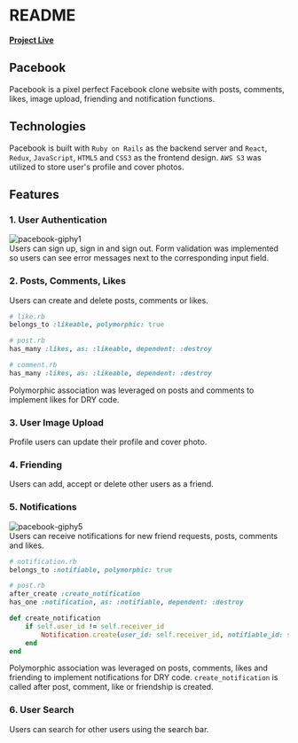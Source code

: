 # README
[**Project Live**](https://pacebook-app.herokuapp.com/#/)

## Pacebook
Pacebook is a pixel perfect Facebook clone website with posts, comments, likes, image upload, friending and notification functions.

## Technologies
Pacebook is built with `Ruby on Rails` as the backend server and `React`, `Redux`, `JavaScript`, `HTML5` and `CSS3` as the frontend design. `AWS S3` was utilized to store user's profile and cover photos.

## Features
### 1. User Authentication
![pacebook-giphy1](https://user-images.githubusercontent.com/57915629/84531925-572e5880-acb3-11ea-8748-ce9d047c381a.gif)
<br>
Users can sign up, sign in and sign out. Form validation was implemented so users can see error messages next to the corresponding input field.

### 2. Posts, Comments, Likes
Users can create and delete posts, comments or likes.
```ruby
# like.rb
belongs_to :likeable, polymorphic: true

# post.rb
has_many :likes, as: :likeable, dependent: :destroy

# comment.rb
has_many :likes, as: :likeable, dependent: :destroy
```
Polymorphic association was leveraged on posts and comments to implement likes for DRY code.

### 3. User Image Upload
Profile users can update their profile and cover photo.

### 4. Friending
Users can add, accept or delete other users as a friend.

### 5. Notifications
![pacebook-giphy5](https://user-images.githubusercontent.com/57915629/84535470-df176100-acb9-11ea-8839-70752624602b.gif)
<br>
Users can receive notifications for new friend requests, posts, comments and likes.

```ruby
# notification.rb
belongs_to :notifiable, polymorphic: true

# post.rb
after_create :create_notification
has_one :notification, as: :notifiable, dependent: :destroy

def create_notification
    if self.user_id != self.receiver_id
        Notification.create(user_id: self.receiver_id, notifiable_id: self.id, notifiable_type: "Post")
    end
end
```
Polymorphic association was leveraged on posts, comments, likes and friending to implement notifications for DRY code. `create_notification` is called after post, comment, like or friendship is created.

### 6. User Search
Users can search for other users using the search bar.
